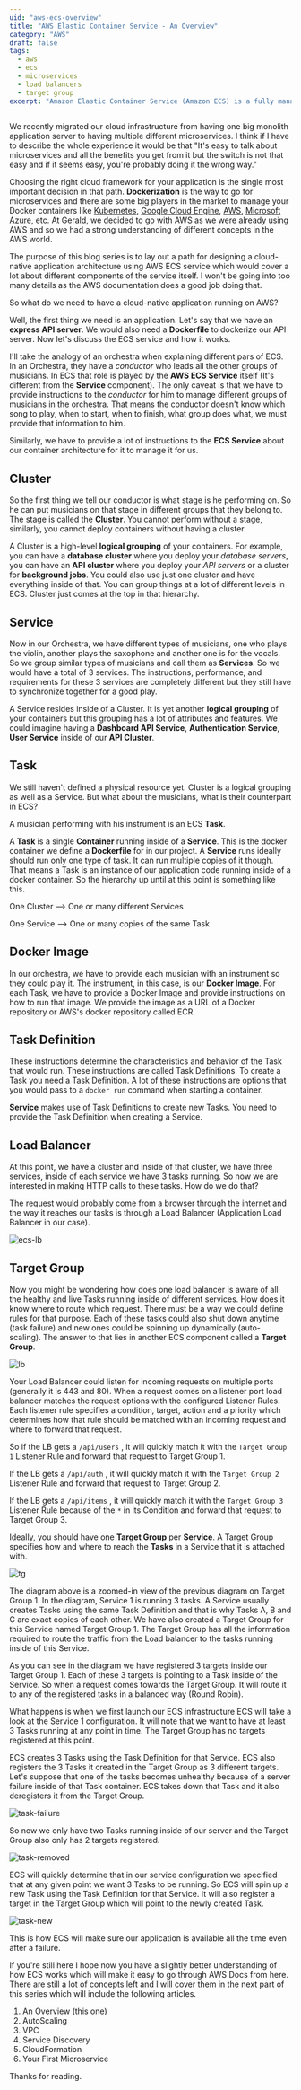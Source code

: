 ```yaml
---
uid: "aws-ecs-overview"
title: "AWS Elastic Container Service - An Overview"
category: "AWS"
draft: false
tags:
  - aws
  - ecs
  - microservices
  - load balancers
  - target group
excerpt: "Amazon Elastic Container Service (Amazon ECS) is a fully managed container orchestration service. A lot of enterprise software companies use ECS to run their most sensitive and mission critical applications because of its security, reliability, and scalability."
---
```


We recently migrated our cloud infrastructure from having one big monolith application server to having multiple different microservices. I think if I have to describe the whole experience it would be that "It's easy to talk about microservices and all the benefits you get from it but the switch is not that easy and if it seems easy, you're probably doing it the wrong way."

Choosing the right cloud framework for your application is the single most important decision in that path. **Dockerization** is the way to go for microservices and there are some big players in the market to manage your Docker containers like [Kubernetes](https://kubernetes.io/), [Google Cloud Engine](https://cloud.google.com/container-options), [AWS](https://aws.amazon.com/containers/), [Microsoft Azure](https://azure.microsoft.com/en-in/product-categories/containers/), etc. At Gerald, we decided to go with AWS as we were already using AWS and so we had a strong understanding of different concepts in the AWS world.

The purpose of this blog series is to lay out a path for designing a cloud-native application architecture using AWS ECS service which would cover a lot about different components of the service itself. I won't be going into too many details as the AWS documentation does a good job doing that.

So what do we need to have a cloud-native application running on AWS?

Well, the first thing we need is an application. Let's say that we have an **express API server**. We would also need a **Dockerfile** to dockerize our API server. Now let's discuss the ECS service and how it works.

I'll take the analogy of an orchestra when explaining different pars of ECS. In an Orchestra, they have a _conductor_ who leads all the other groups of musicians. In ECS that role is played by the **AWS ECS Service** itself (It's different from the **Service** component). The only caveat is that we have to provide instructions to the _conductor_ for him to manage different groups of musicians in the orchestra. That means the conductor doesn't know which song to play, when to start, when to finish, what group does what, we must provide that information to him.

Similarly, we have to provide a lot of instructions to the **ECS Service** about our container architecture for it to manage it for us.

## Cluster

So the first thing we tell our conductor is what stage is he performing on. So he can put musicians on that stage in different groups that they belong to. The stage is called the **Cluster**. You cannot perform without a stage, similarly, you cannot deploy containers without having a cluster.

A Cluster is a high-level **logical grouping** of your containers. For example, you can have a **database cluster** where you deploy your _database servers_, you can have an **API cluster** where you deploy your _API servers_ or a cluster for **background jobs**. You could also use just one cluster and have everything inside of that. You can group things at a lot of different levels in ECS. Cluster just comes at the top in that hierarchy.

## Service

Now in our Orchestra, we have different types of musicians, one who plays the violin, another plays the saxophone and another one is for the vocals. So we group similar types of musicians and call them as **Services**. So we would have a total of 3 services. The instructions, performance, and requirements for these 3 services are completely different but they still have to synchronize together for a good play.

A Service resides inside of a Cluster. It is yet another **logical grouping** of your containers but this grouping has a lot of attributes and features. We could imagine having a **Dashboard API Service**, **Authentication Service**, **User Service** inside of our **API Cluster**.

## Task

We still haven't defined a physical resource yet. Cluster is a logical grouping as well as a Service. But what about the musicians, what is their counterpart in ECS?

A musician performing with his instrument is an ECS **Task**.

A **Task** is a single **Container** running inside of a **Service**. This is the docker container we define a **Dockerfile** for in our project. A **Service** runs ideally should run only one type of task. It can run multiple copies of it though. That means a Task is an instance of our application code running inside of a docker container. So the hierarchy up until at this point is something like this.

One Cluster --> One or many different Services

One Service --> One or many copies of the same Task

## Docker Image

In our orchestra, we have to provide each musician with an instrument so they could play it. The instrument, in this case, is our **Docker Image**. For each Task, we have to provide a Docker Image and provide instructions on how to run that image. We provide the image as a URL of a Docker repository or AWS's docker repository called ECR.

## Task Definition

These instructions determine the characteristics and behavior of the Task that would run. These instructions are called Task Definitions. To create a Task you need a Task Definition. A lot of these instructions are options that you would pass to a `docker run` command when starting a container.

**Service** makes use of Task Definitions to create new Tasks. You need to provide the Task Definition when creating a Service.

## Load Balancer

At this point, we have a cluster and inside of that cluster, we have three services, inside of each service we have 3 tasks running. So now we are interested in making HTTP calls to these tasks. How do we do that?

The request would probably come from a browser through the internet and the way it reaches our tasks is through a Load Balancer (Application Load Balancer in our case).

![ecs-lb](./ecs-lb.png)

## Target Group

Now you might be wondering how does one load balancer is aware of all the healthy and live Tasks running inside of different services. How does it know where to route which request. There must be a way we could define rules for that purpose. Each of these tasks could also shut down anytime (task failure) and new ones could be spinning up dynamically (auto-scaling). The answer to that lies in another ECS component called a **Target Group**.

![lb](./lb.png)

Your Load Balancer could listen for incoming requests on multiple ports (generally it is 443 and 80). When a request comes on a listener port load balancer matches the request options with the configured Listener Rules. Each listener rule specifies a condition, target, action and a priority which determines how that rule should be matched with an incoming request and where to forward that request.

So if the LB gets a `/api/users` , it will quickly match it with the `Target Group 1` Listener Rule and forward that request to Target Group 1.

If the LB gets a `/api/auth` , it will quickly match it with the `Target Group 2` Listener Rule and forward that request to Target Group 2.

If the LB gets a `/api/items` , it will quickly match it with the `Target Group 3` Listener Rule because of the `*` in its Condition and forward that request to Target Group 3.

Ideally, you should have one **Target Group** per **Service**. A Target Group specifies how and where to reach the **Tasks** in a Service that it is attached with.

![tg](./tg.png)

The diagram above is a zoomed-in view of the previous diagram on Target Group 1. In the diagram, Service 1 is running 3 tasks. A Service usually creates Tasks using the same Task Definition and that is why Tasks A, B and C are exact copies of each other. We have also created a Target Group for this Service named Target Group 1. The Target Group has all the information required to route the traffic from the Load balancer to the tasks running inside of this Service.

As you can see in the diagram we have registered 3 targets inside our Target Group 1. Each of these 3 targets is pointing to a Task inside of the Service. So when a request comes towards the Target Group. It will route it to any of the registered tasks in a balanced way (Round Robin).

What happens is when we first launch our ECS infrastructure ECS will take a look at the Service 1 configuration. It will note that we want to have at least 3 Tasks running at any point in time. The Target Group has no targets registered at this point.

ECS creates 3 Tasks using the Task Definition for that Service. ECS also registers the 3 Tasks it created in the Target Group as 3 different targets. Let's suppose that one of the tasks becomes unhealthy because of a server failure inside of that Task container. ECS takes down that Task and it also deregisters it from the Target Group.

![task-failure](./task-failure.png)

So now we only have two Tasks running inside of our server and the Target Group also only has 2 targets registered.

![task-removed](./task-removed.png)

ECS will quickly determine that in our service configuration we specified that at any given point we want 3 Tasks to be running. So ECS will spin up a new Task using the Task Definition for that Service. It will also register a target in the Target Group which will point to the newly created Task.

![task-new](./task-new.png)

This is how ECS will make sure our application is available all the time even after a failure.

If you're still here I hope now you have a slightly better understanding of how ECS works which will make it easy to go through AWS Docs from here. There are still a lot of concepts left and I will cover them in the next part of this series which will include the following articles.

1. An Overview (this one)
2. AutoScaling
3. VPC
4. Service Discovery
5. CloudFormation
6. Your First Microservice

Thanks for reading.
